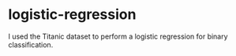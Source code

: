 # logistic-regression

I used the Titanic dataset to perform a logistic regression for binary classification.
